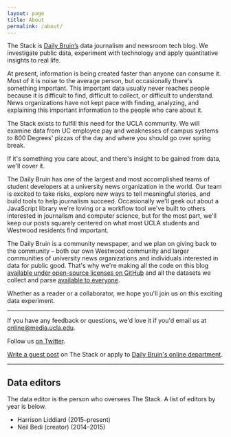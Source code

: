 ```yaml
---
layout: page
title: About
permalink: /about/
---
```



The Stack is [Daily Bruin’s](http://dailybruin.com/) data journalism and newsroom tech blog. We investigate public data, experiment with technology and apply quantitative insights to real life.

At present, information is being created faster than anyone can consume it. Most of it is noise to the average person, but occasionally there's something important. This important data usually never reaches people because it is difficult to find, difficult to collect, or difficult to understand. News organizations have not kept pace with finding, analyzing, and explaining this important information to the people who care about it.

The Stack exists to fulfill this need for the UCLA community. We will examine data from UC employee pay and weaknesses of campus systems to 800 Degrees' pizzas of the day and where you should go over spring break.

If it's something you care about, and there's insight to be gained from data, we'll cover it.

The Daily Bruin has one of the largest and most accomplished teams of student developers at a university news organization in the world. Our team is excited to take risks, explore new ways to tell meaningful stories, and build tools to help journalism succeed. Occasionally we'll geek out about a JavaScript library we're loving or a workflow tool we've built to others interested in journalism and computer science, but for the most part, we'll keep our posts squarely centered on what most UCLA students and Westwood residents find important.

The Daily Bruin is a community newspaper, and we plan on giving back to the community – both our own Westwood community and larger communities of university news organizations and individuals interested in data for public good. That's why we're making all the code on this blog [available under open-source licenses on GitHub](https://github.com/daily-bruin/) and all the datasets we collect and parse [available to everyone](https://github.com/daily-bruin/datasets/).

Whether as a reader or a collaborator, we hope you'll join us on this exciting data experiment.

---

If you have any feedback or questions, we'd love it if you'd email us at [online@media.ucla.edu](online@media.ucla.edu).

Follow us [on Twitter](https://twitter.com/_thestack/).

[Write a guest post](#) on The Stack or apply to [Daily Bruin's online department](http://recruiting.dailybruin.com/applications/daily-bruin/web-developer-intern/).

---

## Data editors

The data editor is the person who oversees The Stack. A list of editors by year is below.

- Harrison Liddiard (2015–present)
- Neil Bedi (creator) (2014–2015)
